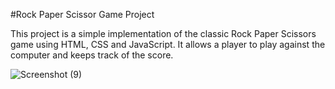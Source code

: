 #Rock Paper Scissor Game Project

This project is a simple implementation of the classic Rock Paper Scissors game using HTML, CSS and JavaScript. It allows a player to play against the computer and keeps track of the score.

![Screenshot (9)](https://github.com/user-attachments/assets/326d5f78-a2fb-452e-8aeb-d4055743ff5d)
